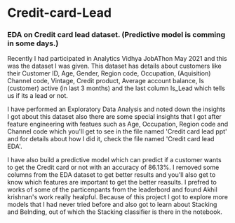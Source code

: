 # Credit-card-Lead
### EDA on Credit card lead dataset. (Predictive model is comming in some days.)
Recently I had participated in Analytics Vidhya JobAThon May 2021 and this was the dataset I was given. This dataset has details about customers like their Customer ID, Age, Gender, Region code, Occupation, (Aquisition) Channel code, Vintage, Credit product, Average account balance, Is (customer) active (in last 3 months) and the last column Is_Lead which tells us if its a lead or not.


I have performed an Exploratory Data Analysis and noted down the insights I got about this dataset also there are some special insights that I got after feature engineering with featues such as  Age, Occupation, Region code and Channel code which you'll get to see in the file named 'Credit card lead ppt' and for details about how I did it, check the file named 'Credit card lead EDA'. 

I have also build a predictive model which can predict if a customer wants to get the Credit card or not with an accuracy of 86.13%. I removed some columns from the EDA dataset to get better results and you'll also get to know which features are important to get the better reasults. I prefred to works of some of the particenpants from the leaderbord and found Akhil krishnan's work really healpful. Because of this project I got to explore more models that I had never tried before and also got to learn about Stacking and Belnding, out of which the Stacking classifier is there in the notebook.
